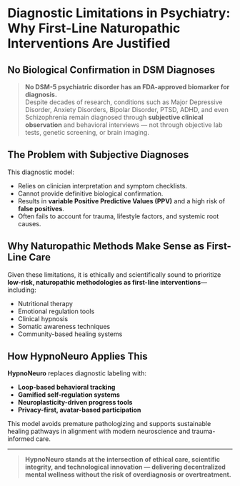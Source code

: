 # Diagnostic Limitations in Psychiatry: Why First-Line Naturopathic Interventions Are Justified

## No Biological Confirmation in DSM Diagnoses

> **No DSM-5 psychiatric disorder has an FDA-approved biomarker for diagnosis.**  
Despite decades of research, conditions such as Major Depressive Disorder, Anxiety Disorders, Bipolar Disorder, PTSD, ADHD, and even Schizophrenia remain diagnosed through **subjective clinical observation** and behavioral interviews — not through objective lab tests, genetic screening, or brain imaging.

## The Problem with Subjective Diagnoses

This diagnostic model:
- Relies on clinician interpretation and symptom checklists.
- Cannot provide definitive biological confirmation.
- Results in **variable Positive Predictive Values (PPV)** and a high risk of **false positives**.
- Often fails to account for trauma, lifestyle factors, and systemic root causes.

## Why Naturopathic Methods Make Sense as First-Line Care

Given these limitations, it is ethically and scientifically sound to prioritize **low-risk, naturopathic methodologies as first-line interventions**—including:
- Nutritional therapy  
- Emotional regulation tools  
- Clinical hypnosis  
- Somatic awareness techniques  
- Community-based healing systems

## How HypnoNeuro Applies This

**HypnoNeuro** replaces diagnostic labeling with:
- **Loop-based behavioral tracking**  
- **Gamified self-regulation systems**  
- **Neuroplasticity-driven progress tools**  
- **Privacy-first, avatar-based participation**

This model avoids premature pathologizing and supports sustainable healing pathways in alignment with modern neuroscience and trauma-informed care.

---

> **HypnoNeuro stands at the intersection of ethical care, scientific integrity, and technological innovation — delivering decentralized mental wellness without the risk of overdiagnosis or overtreatment.**
